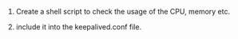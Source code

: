 1.  Create a shell script to check the usage of the CPU, memory etc.

2.  include it into the keepalived.conf file.
